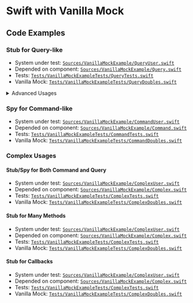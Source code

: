 Swift with Vanilla Mock
=======================



Code Examples
-------------

### Stub for Query-like

* System under test: [`Sources/VanillaMockExample/QueryUser.swift`](./example/Sources/VanillaMockExample/QueryUser.swift)
* Depended on component: [`Sources/VanillaMockExample/Query.swift`](./example/Sources/VanillaMockExample/Query.swift)
* Tests: [`Tests/VanillaMockExampleTests/QueryTests.swift`](./example/Tests/VanillaMockExampleTests/QueryTests.swift)
* Vanilla Mock: [`Tests/VanillaMockExampleTests/QueryDoubles.swift`](./example/Tests/VanillaMockExampleTests/QueryDoubles.swift)


<details>
<summary>Advanced Usages</summary>

#### Named Stub for Query-like

* Tests: [`Tests/VanillaMockExampleTests/Advanced/NamedQueryTests.swift`](./example/Tests/VanillaMockExampleTests/Advanced/NamedQueryTests.swift)
* Vanilla Mock: [`Tests/VanillaMockExampleTests/Advanced/NamedQueryDoubles.swift`](./example/Tests/VanillaMockExampleTests/Advanced/NamedQueryDoubles.swift)



#### Stub for Anonymous Function Style Query

* Tests: [`Tests/VanillaMockExampleTests/Advanced/AnonFuncStyleQueryTests.swift`](./example/Tests/VanillaMockExampleTests/Advanced/AnonFuncStyleQueryTests.swift)
* Vanilla Mock: [`Tests/VanillaMockExampleTests/Advanced/AnonFuncStyleQueryDoubles.swift`](./example/Tests/VanillaMockExampleTests/Advanced/AnonFuncStyleQueryDoubles.swift)
</details>



### Spy for Command-like

* System under test: [`Sources/VanillaMockExample/CommandUser.swift`](./example/Sources/VanillaMockExample/CommandUser.swift)
* Depended on component: [`Sources/VanillaMockExample/Command.swift`](./example/Sources/VanillaMockExample/Command.swift)
* Tests: [`Tests/VanillaMockExampleTests/CommandTests.swift`](./example/Tests/VanillaMockExampleTests/CommandTests.swift)
* Vanilla Mock: [`Tests/VanillaMockExampleTests/CommandDoubles.swift`](./example/Tests/VanillaMockExampleTests/CommandDoubles.swift)



### Complex Usages
#### Stub/Spy for Both Command and Query

* System under test: [`Sources/VanillaMockExample/ComplexUser.swift`](./example/Sources/VanillaMockExample/ComplexUser.swift)
* Depended on component: [`Sources/VanillaMockExample/Complex.swift`](./example/Sources/VanillaMockExample/Complex.swift)
* Tests: [`Tests/VanillaMockExampleTests/ComplexTests.swift`](./example/Tests/VanillaMockExampleTests/ComplexTests.swift)
* Vanilla Mock: [`Tests/VanillaMockExampleTests/ComplexDoubles.swift`](./example/Tests/VanillaMockExampleTests/ComplexDoubles.swift)



#### Stub for Many Methods

* System under test: [`Sources/VanillaMockExample/ComplexUser.swift`](./example/Sources/VanillaMockExample/ComplexUser.swift)
* Depended on component: [`Sources/VanillaMockExample/Complex.swift`](./example/Sources/VanillaMockExample/Complex.swift)
* Tests: [`Tests/VanillaMockExampleTests/ComplexTests.swift`](./example/Tests/VanillaMockExampleTests/ComplexTests.swift)
* Vanilla Mock: [`Tests/VanillaMockExampleTests/ComplexDoubles.swift`](./example/Tests/VanillaMockExampleTests/ComplexDoubles.swift)



#### Stub for Callbacks

* System under test: [`Sources/VanillaMockExample/ComplexUser.swift`](./example/Sources/VanillaMockExample/ComplexUser.swift)
* Depended on component: [`Sources/VanillaMockExample/Complex.swift`](./example/Sources/VanillaMockExample/Complex.swift)
* Tests: [`Tests/VanillaMockExampleTests/ComplexTests.swift`](./example/Tests/VanillaMockExampleTests/ComplexTests.swift)
* Vanilla Mock: [`Tests/VanillaMockExampleTests/ComplexDoubles.swift`](./example/Tests/VanillaMockExampleTests/ComplexDoubles.swift)

